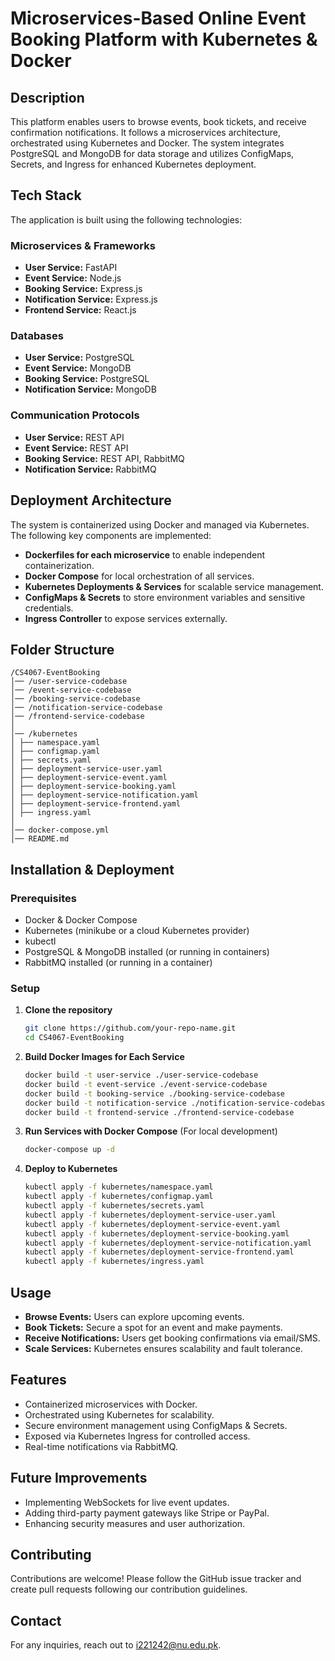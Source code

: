 # Microservices-Based Online Event Booking Platform with Kubernetes & Docker

## Description
This platform enables users to browse events, book tickets, and receive confirmation notifications. It follows a microservices architecture, orchestrated using Kubernetes and Docker. The system integrates PostgreSQL and MongoDB for data storage and utilizes ConfigMaps, Secrets, and Ingress for enhanced Kubernetes deployment.

## Tech Stack
The application is built using the following technologies:

### Microservices & Frameworks
- **User Service:** FastAPI
- **Event Service:** Node.js
- **Booking Service:** Express.js
- **Notification Service:** Express.js
- **Frontend Service:** React.js

### Databases
- **User Service:** PostgreSQL
- **Event Service:** MongoDB
- **Booking Service:** PostgreSQL
- **Notification Service:** MongoDB

### Communication Protocols
- **User Service:** REST API
- **Event Service:** REST API
- **Booking Service:** REST API, RabbitMQ
- **Notification Service:** RabbitMQ

## Deployment Architecture
The system is containerized using Docker and managed via Kubernetes. The following key components are implemented:
- **Dockerfiles for each microservice** to enable independent containerization.
- **Docker Compose** for local orchestration of all services.
- **Kubernetes Deployments & Services** for scalable service management.
- **ConfigMaps & Secrets** to store environment variables and sensitive credentials.
- **Ingress Controller** to expose services externally.

## Folder Structure
```
/CS4067-EventBooking
│── /user-service-codebase
│── /event-service-codebase
│── /booking-service-codebase
│── /notification-service-codebase
│── /frontend-service-codebase
│
│── /kubernetes
│ ├── namespace.yaml
│ ├── configmap.yaml
│ ├── secrets.yaml
│ ├── deployment-service-user.yaml
│ ├── deployment-service-event.yaml
│ ├── deployment-service-booking.yaml
│ ├── deployment-service-notification.yaml
│ ├── deployment-service-frontend.yaml
│ ├── ingress.yaml
│
│── docker-compose.yml
│── README.md
```

## Installation & Deployment

### Prerequisites
- Docker & Docker Compose
- Kubernetes (minikube or a cloud Kubernetes provider)
- kubectl
- PostgreSQL & MongoDB installed (or running in containers)
- RabbitMQ installed (or running in a container)

### Setup
1. **Clone the repository**
   ```bash
   git clone https://github.com/your-repo-name.git
   cd CS4067-EventBooking
   ```

2. **Build Docker Images for Each Service**
   ```bash
   docker build -t user-service ./user-service-codebase
   docker build -t event-service ./event-service-codebase
   docker build -t booking-service ./booking-service-codebase
   docker build -t notification-service ./notification-service-codebase
   docker build -t frontend-service ./frontend-service-codebase
   ```

3. **Run Services with Docker Compose** (For local development)
   ```bash
   docker-compose up -d
   ```

4. **Deploy to Kubernetes**
   ```bash
   kubectl apply -f kubernetes/namespace.yaml
   kubectl apply -f kubernetes/configmap.yaml
   kubectl apply -f kubernetes/secrets.yaml
   kubectl apply -f kubernetes/deployment-service-user.yaml
   kubectl apply -f kubernetes/deployment-service-event.yaml
   kubectl apply -f kubernetes/deployment-service-booking.yaml
   kubectl apply -f kubernetes/deployment-service-notification.yaml
   kubectl apply -f kubernetes/deployment-service-frontend.yaml
   kubectl apply -f kubernetes/ingress.yaml
   ```

## Usage
- **Browse Events:** Users can explore upcoming events.
- **Book Tickets:** Secure a spot for an event and make payments.
- **Receive Notifications:** Users get booking confirmations via email/SMS.
- **Scale Services:** Kubernetes ensures scalability and fault tolerance.

## Features
- Containerized microservices with Docker.
- Orchestrated using Kubernetes for scalability.
- Secure environment management using ConfigMaps & Secrets.
- Exposed via Kubernetes Ingress for controlled access.
- Real-time notifications via RabbitMQ.

## Future Improvements
- Implementing WebSockets for live event updates.
- Adding third-party payment gateways like Stripe or PayPal.
- Enhancing security measures and user authorization.

## Contributing
Contributions are welcome! Please follow the GitHub issue tracker and create pull requests following our contribution guidelines.

## Contact
For any inquiries, reach out to [i221242@nu.edu.pk](mailto:i221242@nu.edu.pk).


